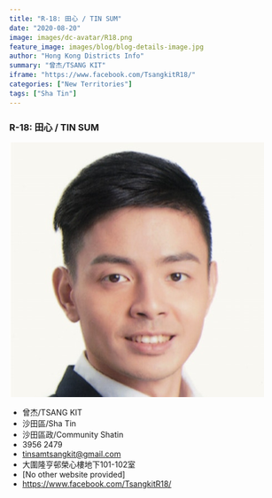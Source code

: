 ```yaml
---
title: "R-18: 田心 / TIN SUM"
date: "2020-08-20"
image: images/dc-avatar/R18.png
feature_image: images/blog/blog-details-image.jpg
author: "Hong Kong Districts Info"
summary: "曾杰/TSANG KIT"
iframe: "https://www.facebook.com/TsangkitR18/"
categories: ["New Territories"]
tags: ["Sha Tin"]
---
```


### R-18: 田心 / TIN SUM  
![](/images/dc-avatar/R18.png)  

 - 曾杰/TSANG KIT  
 - 沙田區/Sha Tin  
 - 沙田區政/Community Shatin  
 - 3956 2479  
 - tinsamtsangkit@gmail.com  
 - 大圍隆亨邨榮心樓地下101-102室  
 - [No other website provided]  
 - https://www.facebook.com/TsangkitR18/
